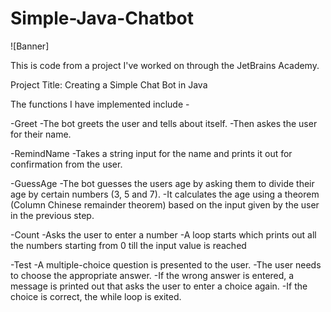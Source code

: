 # Simple-Java-Chatbot
![Banner]

This is code from a project I've worked on through the JetBrains Academy.

Project Title: Creating a Simple Chat Bot in Java

The functions I have implemented include -

-Greet
 -The bot greets the user and tells about itself.
 -Then askes the user for their name.
 
-RemindName
 -Takes a string input for the name and prints it out for confirmation from the user.
 
-GuessAge
 -The bot guesses the users age by asking them to divide their age by certain numbers (3, 5 and 7).
 -It calculates the age using a theorem (Column Chinese remainder theorem) based on the input given by the user in the previous step.
 
-Count
 -Asks the user to enter a number
 -A loop starts which prints out all the numbers starting from 0 till the input value is reached
 
-Test
 -A multiple-choice question is presented to the user.
 -The user needs to choose the appropriate answer.
 -If the wrong answer is entered, a message is printed out that asks the user to enter a choice again.
 -If the choice is correct, the while loop is exited.
